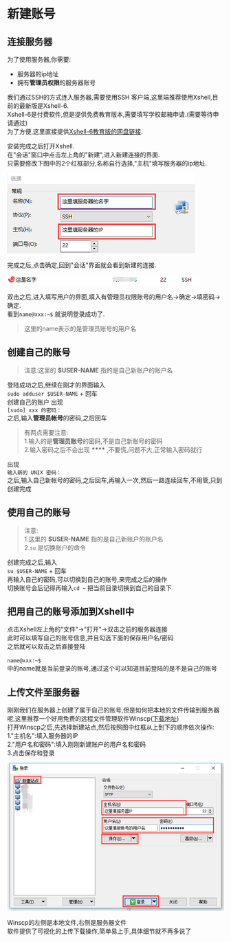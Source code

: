 # 新建账号

## 连接服务器

为了使用服务器,你需要:

* 服务器的ip地址  
* 拥有**管理员权限**的服务器账号  

我们通过SSH的方式连入服务器,需要使用SSH 客户端,这里端推荐使用Xshell,目前的最新版是Xshell-6.  
Xshell-6是付费软件,但是提供免费教育版本,需要填写学校邮箱申请.\(需要等待申请通过\)  
为了方便,这里直接提供[Xshell-6教育版的网盘链接](https://pan.baidu.com/s/1nMEnduPI4nASoBDh0PlF_w).

安装完成之后打开Xshell.  
在"会话"窗口中点击左上角的"新建",进入新建连接的界面.  
只需要修改下图中的2个红框部分,名称自行选择,"主机"填写服务器的ip地址.

![create\_session](../../.gitbook/assets/xshell-create_session.png)

完成之后,点击确定,回到"会话"界面就会看到新建的连接.

![session\_list](../../.gitbook/assets/xshell-session_list.png)

双击之后,进入填写用户的界面,填入有管理员权限账号的用户名-&gt;确定-&gt;填密码-&gt;确定.  
看到`name@xxx:~$` 就说明登录成功了.

> 这里的name表示的是管理员账号的用户名

## 创建自己的账号

> 注意:这里的 **$USER-NAME** 指的是自己新账户的账户名

登陆成功之后,继续在刚才的界面输入  
`sudo adduser $USER-NAME` + 回车  
创建自己的账户 出现  
`[sudo] xxx 的密码：`  
之后,输入**管理员帐号**的密码,之后回车

> 有两点需要注意:  
> 1.输入的是**管理员账号**的密码,不是自己新账号的密码  
> 2.输入密码之后不会出现 **\*\*\*\*** ,不要慌,问题不大,正常输入密码就行

出现  
`输入新的 UNIX 密码：`  
之后,输入自己新帐号的密码,之后回车,再输入一次,然后一路连续回车,不用管,只到创建完成

## 使用自己的账号

> 注意:  
> 1.这里的 **$USER-NAME** 指的是自己新账户的账户名  
> 2.`su` 是切换账户的命令

创建完成之后,输入  
`su $USER-NAME` + 回车  
再输入自己的密码,可以切换到自己的账号,来完成之后的操作  
切换账号会后记得再输入`cd ~` 把当前目录切换到自己的目录下

## 把用自己的账号添加到Xshell中

点击Xshell左上角的"文件"-&gt;"打开"-&gt;双击之前的服务器连接  
此时可以填写自己的账号信息,并且勾选下面的保存用户名/密码  
之后就可以双击之后直接登陆

`name@xxx:~$`  
中的name就是当前登录的账号,通过这个可以知道目前登陆的是不是自己的账号

## 上传文件至服务器

刚刚我们在服务器上创建了属于自己的账号,但是如何把本地的文件传输到服务器呢,这里推荐一个好用免费的远程文件管理软件Winscp\([下载地址](https://winscp.net/eng/download.php)\)  
打开Winscp之后,先选择新建站点,然后按照图中红框从上到下的顺序依次操作:  
1."主机名":填入服务器的IP  
2."用户名和密码":填入刚刚新建账户的用户名和密码  
3.点击保存和登录

![winscp](../../.gitbook/assets/winscp.png)

Winscp的左侧是本地文件,右侧是服务器文件  
软件提供了可视化的上传下载操作,简单易上手,具体细节就不再多说了

